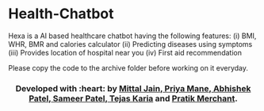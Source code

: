 # Health-Chatbot

Hexa is a AI based healthcare chatbot having the following features:
(i)   BMI, WHR, BMR and calories calculator
(ii)  Predicting diseases using symptoms
(iii) Provides location of hospital near you
(iv)  First aid recommendation

Please copy the code to the archive folder before working on it everyday.

<h3 align="center"><b>Developed with :heart: by <a href="https://github.com/Mittal1999">Mittal Jain</a>,<a href="https://github.com/pugnator-12"> Priya Mane</a>,<a href="https://github.com/ABHI2410"> Abhishek Patel</a>,<a href="https://github.com/sameer-patel-dev"> Sameer Patel</a>,<a href="https://github.com/tejaskaria"> Tejas Karia</a> and <a href="https://github.com/pratik6725">Pratik Merchant</a>.</b></h1>

